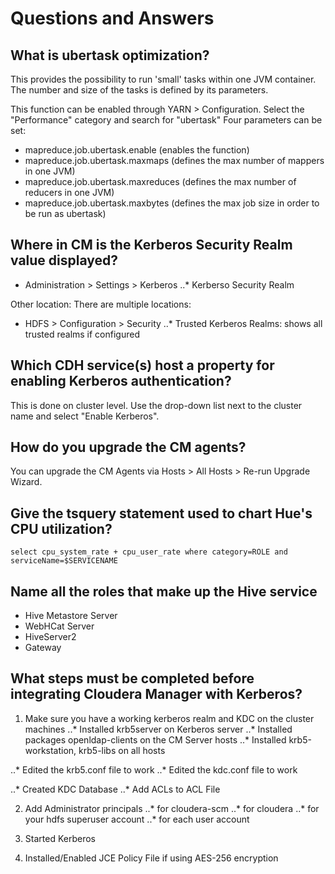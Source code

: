 # Questions and Answers
## What is ubertask optimization?
This provides the possibility to run 'small' tasks within one JVM container.
The number and size of the tasks is defined by its parameters.

This function can be enabled through YARN > Configuration.
Select the "Performance" category and search for "ubertask"
Four parameters can be set:
* mapreduce.job.ubertask.enable (enables the function)
* mapreduce.job.ubertask.maxmaps (defines the max number of mappers in one JVM)
* mapreduce.job.ubertask.maxreduces (defines the max number of reducers in one JVM)
* mapreduce.job.ubertask.maxbytes (defines the max job size in order to be run as ubertask)

## Where in CM is the Kerberos Security Realm value displayed?
* Administration > Settings > Kerberos
..* Kerberso Security Realm

Other location:
There are multiple locations:
* HDFS > Configuration > Security
..* Trusted Kerberos Realms: shows all trusted realms if configured

## Which CDH service(s) host a property for enabling Kerberos authentication?
This is done on cluster level. Use the drop-down list next to the cluster name and select "Enable Kerberos".

## How do you upgrade the CM agents?
You can upgrade the CM Agents via Hosts > All Hosts > Re-run Upgrade Wizard. 

## Give the tsquery statement used to chart Hue's CPU utilization?
```
select cpu_system_rate + cpu_user_rate where category=ROLE and serviceName=$SERVICENAME
```

## Name all the roles that make up the Hive service
* Hive Metastore Server
* WebHCat Server
* HiveServer2
* Gateway

## What steps must be completed before integrating Cloudera Manager with Kerberos?
1. Make sure you have a working kerberos realm and KDC on the cluster machines
..* Installed krb5server on Kerberos server
..* Installed packages openldap-clients on the CM Server hosts
..* Installed krb5-workstation, krb5-libs on all hosts

..* Edited the krb5.conf file to work
..* Edited the kdc.conf file to work

..* Created KDC Database
..* Add ACLs to ACL File

2. Add Administrator principals
..* for cloudera-scm
..* for cloudera
..* for your hdfs superuser account
..* for each user account

3. Started Kerberos

4. Installed/Enabled JCE Policy File if using AES-256 encryption

